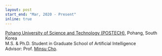 ```yaml
---
layout: post
start_end: "Mar, 2020 - Present"
inline: true
---
```


[Pohang University of Science and Technology (POSTECH)](https://www.postech.ac.kr), Pohang, South Korea \
M.S. & Ph.D. Student in Graduate School of Artificial Intelligence \
Advisor: Prof. [Minsu Cho](http://cvlab.postech.ac.kr/~mcho/).
